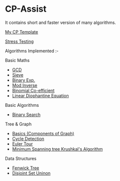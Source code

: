 # CP-Assist
It contains short and faster version of many algorithms.

[My CP Template](https://github.com/smit-mist/CP-Assist/blob/main/template.cpp)

[Stress Testing](https://github.com/smit-mist/CP-Assist/blob/main/stress_test.cpp)

Algorithms Implemented :-

Basic Maths
- [GCD](https://github.com/smit-mist/CP-Assist/blob/main/Math/basic_math.cpp)
- [Sieve](https://github.com/smit-mist/CP-Assist/blob/main/Math/basic_math.cpp)
- [Binary Exp.](https://github.com/smit-mist/CP-Assist/blob/main/Math/basic_math.cpp)
- [Mod Inverse](https://github.com/smit-mist/CP-Assist/blob/main/Math/basic_math.cpp)
- [Binomial Co-efficient](https://github.com/smit-mist/CP-Assist/blob/main/Math/basic_math.cpp)
- [Linear Diophantine Equation](https://github.com/smit-mist/CP-Assist/blob/main/Math/equations.cpp)

Basic Algorithms
- [Binary Search](https://github.com/smit-mist/CP-Assist/blob/main/Basic%20Algorithms/binary_search.cpp)

Tree & Graph
- [Basics (Components of Graph)](https://github.com/smit-mist/CP-Assist/blob/main/Tree%20%26%20Graph/basic.cpp)
- [Cycle Detection](https://github.com/smit-mist/CP-Assist/blob/main/Tree%20%26%20Graph/cycles_in_graph.cpp)
- [Euler Tour](https://github.com/smit-mist/CP-Assist/blob/main/Tree%20%26%20Graph/euler_tour.cpp)
- [Minimum Spanning tree Krushkal's Algorithm](https://github.com/smit-mist/CP-Assist/blob/main/Tree%20%26%20Graph/mst_krushkal.cpp)

Data Structures
- [Fenwick Tree](https://github.com/smit-mist/CP-Assist/blob/main/Range%20%26%20Queries/fenwick_aka_bst.cpp)
- [Disjoint Set Uninon](https://github.com/smit-mist/CP-Assist/blob/main/Tree%20%26%20Graph/mst_krushkal.cpp)
